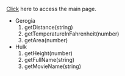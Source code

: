 [Click](https://fwb66mallampati.herokuapp.com/) here to access the main page.

- Gerogia
    1. getDistance(string)
    2. getTemperatureInFahrenheit(number)
    3. getArea(number)
- Hulk
    1. getHeight(number)
    2. getFullName(string)
    3. getMovieName(string)
